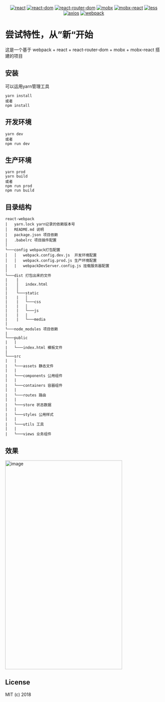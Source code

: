 <p align="center">
  <a href="https://github.com/facebook/react"><img src="https://img.shields.io/badge/react-v16.4.1-blue.svg" alt="react"></a>
  <a href="https://github.com/facebook/react-dom"><img src="https://img.shields.io/badge/react--dom-v16.4.1-blue.svg" alt="react-dom"></a>
  <a href="https://reacttraining.com/react-router"><img src="https://img.shields.io/badge/react--router--dom-v4.3.1-blue.svg" alt="react-router-dom"></a>
  <a href="https://github.com/mobxjs/mobx"><img src="https://img.shields.io/badge/mobx-v5.0.3-blue.svg" alt="mobx"></a>
  <a href="https://github.com/mobxjs/mobx-react"><img src="https://img.shields.io/badge/mobx--react-v5.2.3-blue.svg" alt="mobx-react"></a>
  <a href="https://github.com/less/less.js"><img src="https://img.shields.io/badge/less-v3.0.4-blue.svg" alt="less"></a>
  <a href="https://github.com/axios/axios"><img src="https://img.shields.io/badge/axios-v0.18.0-blue.svg" alt="axios"></a>
  <a href="https://github.com/webpack/webpack"><img src="https://img.shields.io/badge/webpack-v4.12.0-blue.svg" alt="webpack"></a>
</p>

# 尝试特性，从”新“开始

这是一个基于 webpack + react + react-router-dom + mobx + mobx-react 搭建的项目

## 安装

可以运用yarn管理工具

```
yarn install
或者
npm install
```

## 开发环境

```
yarn dev
或者
npm run dev
```

## 生产环境

```
yarn prod
yarn build
或者
npm run prod
npm run build
```

## 目录结构

```
react-webpack
|   yarn.lock yarn记录的依赖版本号
│   README.md 说明
│   package.json 项目依赖
|   .babelrc 项目插件配置
│
└───config webpack打包配置
│   │   webpack.config.dev.js  开发环境配置
│   │   webpack.config.prod.js 生产环境配置
|   |   webpackDevServer.config.js 挂载服务器配置
│
└───dist 打包出来的文件
|    |
|    │   index.html
|    │
|    └───static
|    |   │
|    |   └───css
|    |   │
|    |   └───js
|    |   |
|    |   └───media
|
└───node_modules 项目依赖
|
└───public
|   |
|   └───index.html 模板文件
|
└───src
|   |
|   └───assets 静态文件
|   |
|   └───components 公用组件
|   |
|   └───containers 容器组件
|   |
|   └───routes 路由
|   |
|   └───store 状态数据
|   |
|   └───styles 公用样式
|   |
|   └───utils 工具
|   |
|   └───views 业务组件
```

## 效果

<img src="http://p2bmmf3zh.bkt.clouddn.com/hp.png" alt="image" width="375" height="667" />

## License

MIT (c) 2018